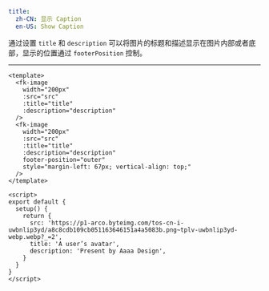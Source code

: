 ```yaml
title:
  zh-CN: 显示 Caption
  en-US: Show Caption
```


通过设置 `title` 和 `description` 可以将图片的标题和描述显示在图片内部或者底部，显示的位置通过 `footerPosition` 控制。

---


```vue { "component": true } 
<template>
  <fk-image
    width="200px"
    :src="src"
    :title="title"
    :description="description"
  />
  <fk-image
    width="200px"
    :src="src"
    :title="title"
    :description="description"
    footer-position="outer"
    style="margin-left: 67px; vertical-align: top;"
  />
</template>

<script>
export default {
  setup() {
    return {
      src: 'https://p1-arco.byteimg.com/tos-cn-i-uwbnlip3yd/a8c8cdb109cb051163646151a4a5083b.png~tplv-uwbnlip3yd-webp.webp?_=2',
      title: 'A user’s avatar',
      description: 'Present by Aaaa Design',
    }
  }
}
</script>
```

